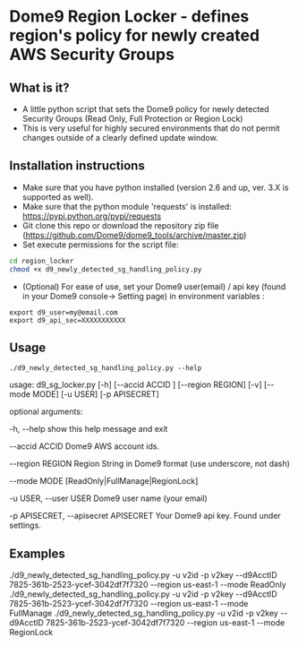 # Dome9 Region Locker - defines region's policy for newly created AWS Security Groups

## What is it?
- A little python script that sets the Dome9 policy for newly detected Security Groups (Read Only, Full Protection or Region Lock)
- This is very useful for highly secured environments that do not permit changes outside of a clearly defined update window.

## Installation instructions
- Make sure that you have python installed (version 2.6 and up, ver. 3.X is supported as well).
- Make sure that the python module 'requests' is installed:  https://pypi.python.org/pypi/requests
- Git clone this repo or download the repository zip file (https://github.com/Dome9/dome9_tools/archive/master.zip)
- Set execute permissions for the script file:

```bash
cd region_locker
chmod +x d9_newly_detected_sg_handling_policy.py
```

- (Optional) For ease of use, set your Dome9 user(email) / api key (found in your Dome9 console-> Setting page) in environment variables : 

```
export d9_user=my@email.com
export d9_api_sec=XXXXXXXXXXX
```

## Usage

```
./d9_newly_detected_sg_handling_policy.py --help
```

usage: d9_sg_locker.py [-h]  [--accid ACCID ]
                       [--region REGION] [-v] [--mode MODE] [-u USER]
                       [-p APISECRET]

optional arguments:

  -h, --help            show this help message and exit
  
  --accid ACCID
                        Dome9 AWS account ids.
                        
  --region REGION
                        Region String in Dome9 format (use underscore, not dash)
						
    
  --mode MODE
                        [ReadOnly|FullManage|RegionLock]
						
  -u USER, --user USER  Dome9 user name (your email)
  
  -p APISECRET, --apisecret APISECRET
                        Your Dome9 api key. Found under settings.
						
  					
## Examples
./d9_newly_detected_sg_handling_policy.py -u v2id -p v2key --d9AcctID 7825-361b-2523-ycef-3042df7f7320 --region us-east-1 --mode ReadOnly
./d9_newly_detected_sg_handling_policy.py -u v2id -p v2key --d9AcctID 7825-361b-2523-ycef-3042df7f7320 --region us-east-1 --mode FullManage
./d9_newly_detected_sg_handling_policy.py -u v2id -p v2key --d9AcctID 7825-361b-2523-ycef-3042df7f7320 --region us-east-1 --mode RegionLock
